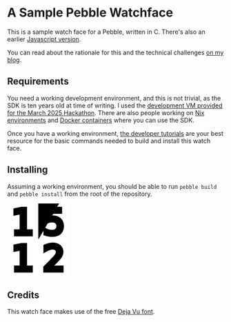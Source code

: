 # A Sample Pebble Watchface

This is a sample watch face for a Pebble, written in C.  There's also an earlier [Javascript version](https://github.com/duhrer/pebble-vertin-js).

You can read about the rationale for this and the technical challenges [on my blog](https://duhrer.github.io/2025-02-11-pebble-watch-frame-buffer/).

## Requirements

You need a working development environment, and this is not trivial, as the SDK
is ten years old at time of writing.  I used the [development VM provided for
the March 2025 Hackathon](https://rebble.io/hackathon-002/vm/).  There are also
people working on [Nix environments](https://github.com/sorixelle/pebble.nix)
and [Docker containers](https://github.com/pebble-dev/rebble-docker) where you
can use the SDK.

Once you have a working environment, [the developer
tutorials](https://developer.rebble.io/developer.pebble.com/tutorials/js-watchface-tutorial/part1/index.html)
are your best resource for the basic commands needed to build and install this
watch face.

## Installing

Assuming a working environment, you should be able to run `pebble build` and
`pebble install` from the root of the repository.

![Screenshot from the emulator](./screenshot.png)

## Credits

This watch face makes use of the free [Deja Vu font](https://dejavu-fonts.github.io/).